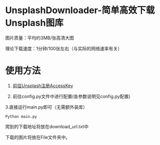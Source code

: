 # UnsplashDownloader-简单高效下载Unsplash图库
图片质量：平均约3MB/张高清大图

理论下载速度：1分钟/100张左右（与实际的网络速率有关）
# 使用方法
1. [前往Unsplash注册AccessKey](https://unsplash.com/oauth/applications)

2. 前往config.py文件中进行配置(各参数说明见config.py配置)

3.直接运行main.py即可（无需额外装库）
```
Python main.py
```
爬到的下载地址将放在download_url.txt中

下载的图片将放在File文件夹中。
